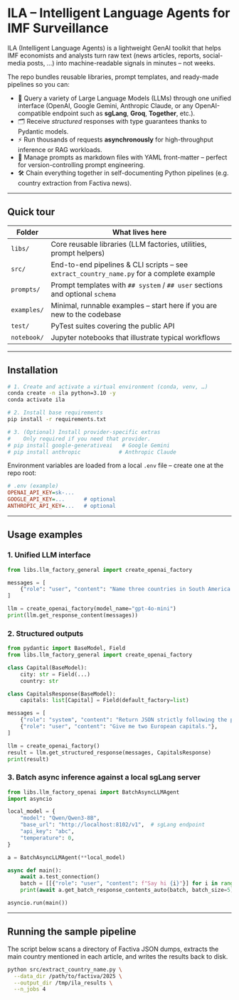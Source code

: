 # ILA – Intelligent Language Agents for IMF Surveillance

ILA (Intelligent Language Agents) is a lightweight GenAI toolkit that helps IMF economists and analysts turn raw text (news articles, reports, social-media posts, …) into machine-readable signals in minutes – not weeks.

The repo bundles reusable libraries, prompt templates, and ready-made pipelines so you can:

* 🔌 Query a variety of Large Language Models (LLMs) through one unified interface (OpenAI, Google Gemini, Anthropic Claude, or any OpenAI-compatible endpoint such as **sgLang**, **Groq**, **Together**, etc.).
* 🗂️ Receive *structured* responses with type guarantees thanks to Pydantic models.
* ⚡ Run thousands of requests **asynchronously** for high-throughput inference or RAG workloads.
* 📄 Manage prompts as markdown files with YAML front-matter – perfect for version-controlling prompt engineering.
* 🛠️ Chain everything together in self-documenting Python pipelines (e.g. country extraction from Factiva news).

---

## Quick tour

| Folder | What lives here |
| ------ | --------------- |
| `libs/` | Core reusable libraries (LLM factories, utilities, prompt helpers) |
| `src/`  | End-to-end pipelines & CLI scripts – see `extract_country_name.py` for a complete example |
| `prompts/` | Prompt templates with `## system` / `## user` sections and optional `schema` |
| `examples/` | Minimal, runnable examples – start here if you are new to the codebase |
| `test/` | PyTest suites covering the public API |
| `notebook/` | Jupyter notebooks that illustrate typical workflows |

---

## Installation

```bash
# 1. Create and activate a virtual environment (conda, venv, …)
conda create -n ila python=3.10 -y
conda activate ila

# 2. Install base requirements
pip install -r requirements.txt

# 3. (Optional) Install provider-specific extras
#    Only required if you need that provider.
# pip install google-generativeai   # Google Gemini
# pip install anthropic            # Anthropic Claude
```

Environment variables are loaded from a local `.env` file – create one at the repo root:

```ini
# .env (example)
OPENAI_API_KEY=sk-...
GOOGLE_API_KEY=...      # optional
ANTHROPIC_API_KEY=...   # optional
```

---

## Usage examples

### 1. Unified LLM interface

```python
from libs.llm_factory_general import create_openai_factory

messages = [
    {"role": "user", "content": "Name three countries in South America."}
]

llm = create_openai_factory(model_name="gpt-4o-mini")
print(llm.get_response_content(messages))
```

### 2. Structured outputs

```python
from pydantic import BaseModel, Field
from libs.llm_factory_general import create_openai_factory

class Capital(BaseModel):
    city: str = Field(...)
    country: str

class CapitalsResponse(BaseModel):
    capitals: list[Capital] = Field(default_factory=list)

messages = [
    {"role": "system", "content": "Return JSON strictly following the provided schema."},
    {"role": "user", "content": "Give me two European capitals."},
]

llm = create_openai_factory()
result = llm.get_structured_response(messages, CapitalsResponse)
print(result)
```

### 3. Batch async inference against a local sgLang server

```python
from libs.llm_factory_openai import BatchAsyncLLMAgent
import asyncio

local_model = {
    "model": "Qwen/Qwen3-8B",
    "base_url": "http://localhost:8102/v1",  # sgLang endpoint
    "api_key": "abc",
    "temperature": 0,
}

a = BatchAsyncLLMAgent(**local_model)

async def main():
    await a.test_connection()
    batch = [[{"role": "user", "content": f"Say hi {i}"}] for i in range(5)]
    print(await a.get_batch_response_contents_auto(batch, batch_size=5))

asyncio.run(main())
```

---

## Running the sample pipeline

The script below scans a directory of Factiva JSON dumps, extracts the main country mentioned in each article, and writes the results back to disk.

```bash
python src/extract_country_name.py \
  --data_dir /path/to/factiva/2025 \
  --output_dir /tmp/ila_results \
  --n_jobs 4
```
